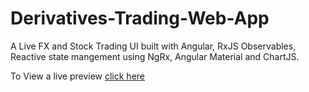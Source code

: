 # Derivatives-Trading-Web-App

A Live FX and Stock Trading UI built with Angular, RxJS Observables, Reactive state mangement using NgRx, Angular Material and ChartJS.

To View a live preview [click here](https://derivativestradingwebapp-dfim--4200--70dbe416.local-credentialless.webcontainer.io/)


